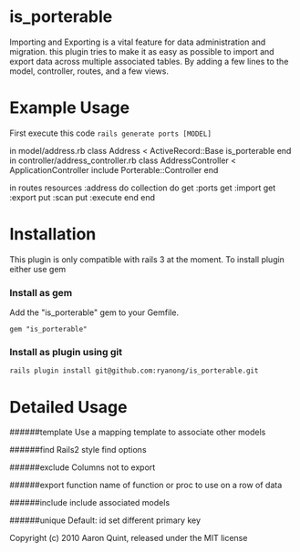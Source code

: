 is_porterable
============

Importing and Exporting is a vital feature for data administration and migration. this plugin tries to make it as easy as possible to import and export data across multiple associated tables. By adding a few lines to the model, controller, routes, and a few views. 


Example Usage
=======

First execute this code `rails generate ports [MODEL]`

in model/address.rb
    class Address < ActiveRecord::Base
      is_porterable
    end
in controller/address_controller.rb
    class AddressController < ApplicationController
	    include Porterable::Controller
	  end
	
in routes
    resources :address do
	    collection do
	      get :ports
	      get :import
	      get :export
	      put :scan
	      put :execute
	    end
	  end

Installation
=======

This plugin is only compatible with rails 3 at the moment.
To install plugin either use gem

### Install as gem
Add the "is_porterable" gem to your Gemfile.

    gem "is_porterable"

### Install as plugin using git

    rails plugin install git@github.com:ryanong/is_porterable.git

Detailed Usage 
========

######template
Use a mapping template to associate other models

######find
Rails2 style find options

######exclude
Columns not to export

######export function
name of function or proc to use on a row of data

######include
include associated models

######unique
Default: id
set different primary key

Copyright (c) 2010 Aaron Quint, released under the MIT license
